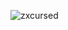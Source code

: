 
![zxcursed](https://user-images.githubusercontent.com/68658609/132947822-d5e51313-b664-46dc-a0f4-17c16a6da2d3.gif)



<!--
**MeeLeSh/MeeLeSh** is a ✨ _special_ ✨ repository because its `README.md` (this file) appears on your GitHub profile.

Here are some ideas to get you started:

- 🔭 I’m currently working on ...
- 🌱 I’m currently learning ...
- 👯 I’m looking to collaborate on ...
- 🤔 I’m looking for help with ...
- 💬 Ask me about ...
- 📫 How to reach me: ...
- 😄 Pronouns: ...
- ⚡ Fun fact: ...
-->


